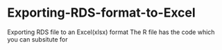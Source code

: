 # Exporting-RDS-format-to-Excel
Exporting RDS file to an Excel(xlsx) format
The R file has the code which you can subsitute for
